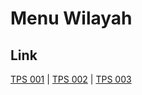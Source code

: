 # Menu Wilayah

## Link

[TPS 001](https://github.com/gigit-pemilu/pemilu-2024-17-bengkulu/tree/main/pileg-dpr/hitung-suara/sub/17-bengkulu/sub/06-muko-muko/sub/04-pondok-suguh/sub/2030-karya-mulya/sub/001-tps)
 | 
[TPS 002](https://github.com/gigit-pemilu/pemilu-2024-17-bengkulu/tree/main/pileg-dpr/hitung-suara/sub/17-bengkulu/sub/06-muko-muko/sub/04-pondok-suguh/sub/2030-karya-mulya/sub/002-tps)
 | 
[TPS 003](https://github.com/gigit-pemilu/pemilu-2024-17-bengkulu/tree/main/pileg-dpr/hitung-suara/sub/17-bengkulu/sub/06-muko-muko/sub/04-pondok-suguh/sub/2030-karya-mulya/sub/003-tps)

